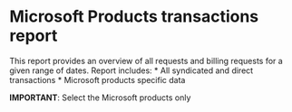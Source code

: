 # Microsoft Products transactions report

This report provides an overview of all requests and billing requests for a given range of dates.
Report includes:
    * All syndicated and direct transactions
    * Microsoft products specific data

**IMPORTANT**: Select the Microsoft products only